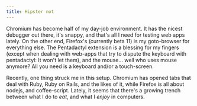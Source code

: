 ```yaml
---
title: Hipster not
---
```


Chromium has become half of my day-job environment. It has the nicest debugger
out there, it's snappy, and that's all I need for testing web apps lately. On
the other end, Firefox's (currently beta 11) is my goto-browser for everything
else. The Pentadactyl extension is a blessing for my fingers (except when
dealing with web-apps that try to dispute the keyboard with pentadactyl: It
won't let them), and the mouse... well who uses mouse anymore? All you need is
a keyboard and/or a touch-screen.

Recently, one thing struck me in this setup. Chromium has opened tabs that
deal with Ruby, Ruby on Rails, and the likes of it, while Firefox is all about
nodejs, and coffee-script. Lately, it seems that there's a growing trench
between what I do to _eat_, and what I _enjoy_ in computers.

